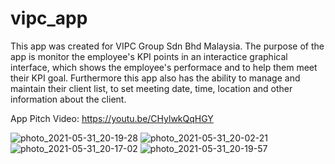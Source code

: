 # vipc_app

This app was created for VIPC Group Sdn Bhd Malaysia.
The purpose of the app is monitor the employee's KPI points in an interactice graphical interface, which shows the employee's performace and to help them meet their KPI goal.
Furthermore this app also has the ability to manage and maintain their client list, to set meeting date, time, location and other information about the client.

App Pitch Video: https://youtu.be/CHylwkQqHGY

![photo_2021-05-31_20-19-28](https://user-images.githubusercontent.com/9998740/120192267-8a178680-c24d-11eb-9712-923e05422dfb.jpg)
![photo_2021-05-31_20-02-21](https://user-images.githubusercontent.com/9998740/120191246-4a9c6a80-c24c-11eb-84ef-00aaf02e6b90.jpg)
![photo_2021-05-31_20-17-02](https://user-images.githubusercontent.com/9998740/120191966-2e4cfd80-c24d-11eb-86db-92155cd199f3.jpg)
![photo_2021-05-31_20-19-57](https://user-images.githubusercontent.com/9998740/120192305-96034880-c24d-11eb-84c5-ef410a9d84b1.jpg)


